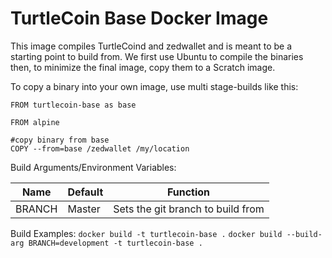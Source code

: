 # TurtleCoin Base Docker Image

This image compiles TurtleCoind and zedwallet and is meant to be a starting point to build from. We first use Ubuntu to compile the binaries then, to minimize the final image, copy them to a Scratch image.

To copy a binary into your own image, use multi stage-builds like this:
```
FROM turtlecoin-base as base

FROM alpine

#copy binary from base
COPY --from=base /zedwallet /my/location
```

Build Arguments/Environment Variables:

| Name | Default | Function |
| --- | --- | --- |
| BRANCH | Master | Sets the git branch to build from |

Build Examples:
```docker build -t turtlecoin-base .```
```docker build --build-arg BRANCH=development -t turtlecoin-base .```